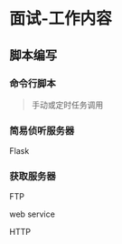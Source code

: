 # 面试-工作内容



## 脚本编写

### 命令行脚本

> 手动或定时任务调用

### 简易侦听服务器

Flask

### 获取服务器

FTP

web service

HTTP

